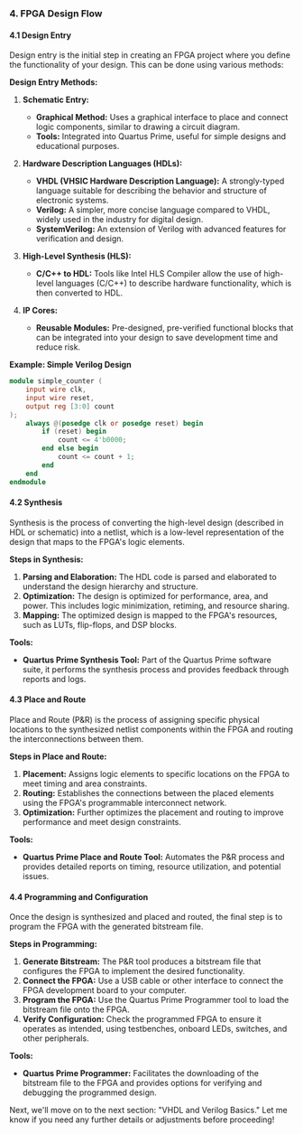 ### 4. FPGA Design Flow

#### 4.1 Design Entry
Design entry is the initial step in creating an FPGA project where you define the functionality of your design. This can be done using various methods:

**Design Entry Methods:**
1. **Schematic Entry:**
   - **Graphical Method:** Uses a graphical interface to place and connect logic components, similar to drawing a circuit diagram.
   - **Tools:** Integrated into Quartus Prime, useful for simple designs and educational purposes.

2. **Hardware Description Languages (HDLs):**
   - **VHDL (VHSIC Hardware Description Language):** A strongly-typed language suitable for describing the behavior and structure of electronic systems.
   - **Verilog:** A simpler, more concise language compared to VHDL, widely used in the industry for digital design.
   - **SystemVerilog:** An extension of Verilog with advanced features for verification and design.

3. **High-Level Synthesis (HLS):**
   - **C/C++ to HDL:** Tools like Intel HLS Compiler allow the use of high-level languages (C/C++) to describe hardware functionality, which is then converted to HDL.

4. **IP Cores:**
   - **Reusable Modules:** Pre-designed, pre-verified functional blocks that can be integrated into your design to save development time and reduce risk.

**Example: Simple Verilog Design**
```verilog
module simple_counter (
    input wire clk,
    input wire reset,
    output reg [3:0] count
);
    always @(posedge clk or posedge reset) begin
        if (reset) begin
            count <= 4'b0000;
        end else begin
            count <= count + 1;
        end
    end
endmodule
```

#### 4.2 Synthesis
Synthesis is the process of converting the high-level design (described in HDL or schematic) into a netlist, which is a low-level representation of the design that maps to the FPGA's logic elements.

**Steps in Synthesis:**
1. **Parsing and Elaboration:** The HDL code is parsed and elaborated to understand the design hierarchy and structure.
2. **Optimization:** The design is optimized for performance, area, and power. This includes logic minimization, retiming, and resource sharing.
3. **Mapping:** The optimized design is mapped to the FPGA's resources, such as LUTs, flip-flops, and DSP blocks.

**Tools:**
- **Quartus Prime Synthesis Tool:** Part of the Quartus Prime software suite, it performs the synthesis process and provides feedback through reports and logs.

#### 4.3 Place and Route
Place and Route (P&R) is the process of assigning specific physical locations to the synthesized netlist components within the FPGA and routing the interconnections between them.

**Steps in Place and Route:**
1. **Placement:** Assigns logic elements to specific locations on the FPGA to meet timing and area constraints.
2. **Routing:** Establishes the connections between the placed elements using the FPGA's programmable interconnect network.
3. **Optimization:** Further optimizes the placement and routing to improve performance and meet design constraints.

**Tools:**
- **Quartus Prime Place and Route Tool:** Automates the P&R process and provides detailed reports on timing, resource utilization, and potential issues.

#### 4.4 Programming and Configuration
Once the design is synthesized and placed and routed, the final step is to program the FPGA with the generated bitstream file.

**Steps in Programming:**
1. **Generate Bitstream:** The P&R tool produces a bitstream file that configures the FPGA to implement the desired functionality.
2. **Connect the FPGA:** Use a USB cable or other interface to connect the FPGA development board to your computer.
3. **Program the FPGA:** Use the Quartus Prime Programmer tool to load the bitstream file onto the FPGA.
4. **Verify Configuration:** Check the programmed FPGA to ensure it operates as intended, using testbenches, onboard LEDs, switches, and other peripherals.

**Tools:**
- **Quartus Prime Programmer:** Facilitates the downloading of the bitstream file to the FPGA and provides options for verifying and debugging the programmed design.

Next, we'll move on to the next section: "VHDL and Verilog Basics." Let me know if you need any further details or adjustments before proceeding!